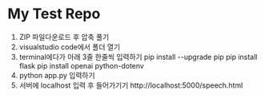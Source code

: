 # My Test Repo
1. ZIP 파일다운로드 후 압축 풀기
2. visualstudio code에서 폴더 열기
3. terminal에다가 아래 3줄 한줄씩 입력하기
pip install --upgrade pip
pip install flask
pip install openai python-dotenv
4. python app.py 입력하기
5. 서버에 localhost 입력 후 들어가기기 http://localhost:5000/speech.html